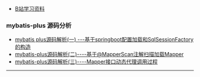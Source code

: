 - [B站学习资料](https://www.bilibili.com/video/BV1rE41197jR?p=26)

### mybatis-plus 源码分析
- [mybatis plus源码解析(一) ---基于springboot配置加载和SqlSessionFactory的构造](https://juejin.im/post/5aea8155518825671b025e1c)
- [mybatis-plus源码解析(二)----基于@MapperScan注解扫描加载Mapper](https://juejin.im/post/5aebf604f265da0b926572ae)
- [mybatis-plus源码解析(三)----Mapper接口动态代理调用过程](https://juejin.im/post/5aefd2756fb9a07aa76793d7)

---
